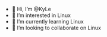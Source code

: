 - 👋 Hi, I’m @KyLe
- 👀 I’m interested in Linux
- 🌱 I’m currently learning Linux
- 💞️ I’m looking to collaborate on Linux 


<!---
KyLinuxOS/KyLinuxOS is a ✨ special ✨ repository because its `README.md` (this file) appears on your GitHub profile.
You can click the Preview link to take a look at your changes.
--->
